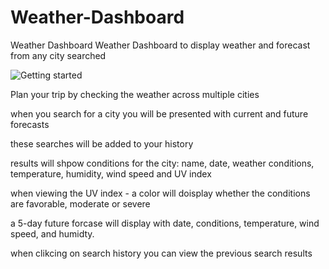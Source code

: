 # Weather-Dashboard
Weather Dashboard
Weather Dashboard to display weather and forecast from any city searched

<img src="./Assets/weather_dashboard.png" alt="Getting started">

Plan your trip by checking the weather across multiple cities

when you search for a city you will be presented with current and future forecasts

these searches will be added to your history

results will shpow conditions for the city: name, date, weather conditions, temperature, humidity, wind speed and UV index

when viewing the UV index - a color will doisplay whether the conditions are favorable, moderate or severe

a 5-day future forcase will display with date, conditions, temperature, wind speed, and humidty.

when clikcing on search history you can view the previous search results